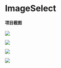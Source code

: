 # ImageSelect

#### 项目截图

![][image-1]

![][image-2]

![][image-3]

![][image-4]

[image-1]:	https://raw.githubusercontent.com/haoshili/ImageSelect/master/image/S61121-144021.jpg
[image-2]:	https://raw.githubusercontent.com/haoshili/ImageSelect/master/image/S61121-144036.jpg
[image-3]:	https://github.com/haoshili/ImageSelect/raw/master/image/S61121-144125.jpg
[image-4]:	https://github.com/haoshili/ImageSelect/raw/master/image/S61121-144333.jpg